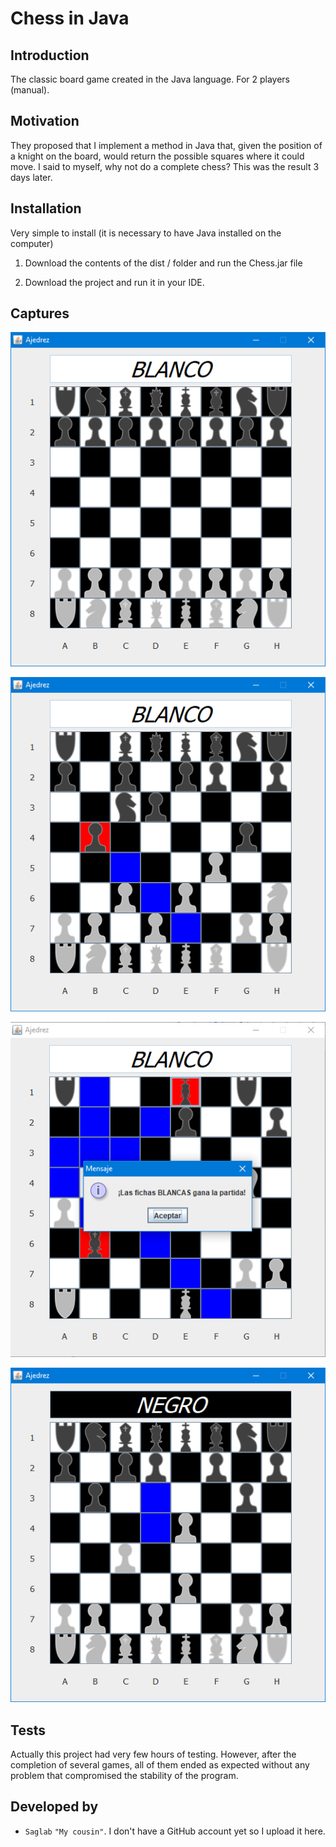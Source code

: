 # Chess in Java

## Introduction

 The classic board game created in the Java language. For 2 players (manual).

## Motivation

 They proposed that I implement a method in Java that, given the position of a knight on the board, would return the possible squares where it could move. I said to myself, why not do a complete chess? This was the result 3 days later.

## Installation

 Very simple to install (it is necessary to have Java installed on the computer)

1) Download the contents of the dist / folder and run the Chess.jar file

2) Download the project and run it in your IDE.

## Captures

![alt text](https://github.com/miguelromeral/Ajedrez/blob/master/Capturas/Captura1.png)

![alt text](https://github.com/miguelromeral/Ajedrez/blob/master/Capturas/Captura2.png)

![alt text](https://github.com/miguelromeral/Ajedrez/blob/master/Capturas/Captura3.png)

![alt text](https://github.com/miguelromeral/Ajedrez/blob/master/Capturas/Captura4.png)

## Tests

Actually this project had very few hours of testing. However, after the completion of several games, all of them ended as expected without any problem that compromised the stability of the program.

## Developed by

* `Saglab` `"My cousin"`. I don't have a GitHub account yet so I upload it here.